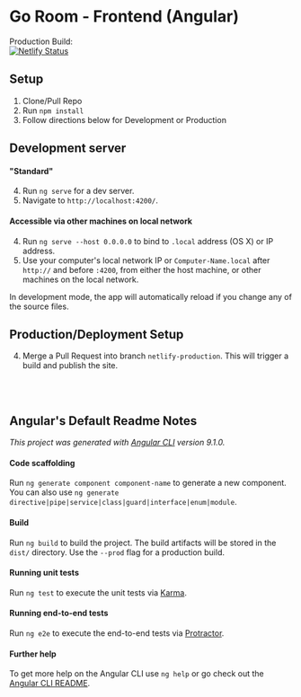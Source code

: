 # Go Room - Frontend (Angular)
Production Build:<br>
[![Netlify Status](https://api.netlify.com/api/v1/badges/a021c279-e49e-406e-84cf-48c5fc25f804/deploy-status)](https://app.netlify.com/sites/goroom-frontend/deploys)

## Setup
1. Clone/Pull Repo
2. Run `npm install`
3. Follow directions below for Development or Production

## Development server
#### "Standard"
4. Run `ng serve` for a dev server.
5. Navigate to `http://localhost:4200/`.
#### Accessible via other machines on local network
4. Run `ng serve --host 0.0.0.0` to bind to `.local` address (OS X) or IP address.
5. Use your computer's local network IP or `Computer-Name.local` after `http://` and before `:4200`, from either the host machine, or other machines on the local network.

In development mode, the app will automatically reload if you change any of the source files.

## Production/Deployment Setup
4. Merge a Pull Request into branch `netlify-production`. This will trigger a build and publish the site.

<br><br>

## Angular's Default Readme Notes
_This project was generated with [Angular CLI](https://github.com/angular/angular-cli) version 9.1.0._

#### Code scaffolding
Run `ng generate component component-name` to generate a new component. You can also use `ng generate directive|pipe|service|class|guard|interface|enum|module`.

#### Build
Run `ng build` to build the project. The build artifacts will be stored in the `dist/` directory. Use the `--prod` flag for a production build.

#### Running unit tests
Run `ng test` to execute the unit tests via [Karma](https://karma-runner.github.io).

#### Running end-to-end tests
Run `ng e2e` to execute the end-to-end tests via [Protractor](http://www.protractortest.org/).

#### Further help
To get more help on the Angular CLI use `ng help` or go check out the [Angular CLI README](https://github.com/angular/angular-cli/blob/master/README.md).
